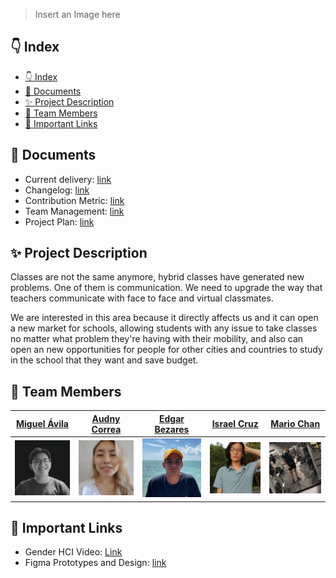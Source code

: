 > Insert an Image here

## 👇 Index

- [👇 Index](#-index)
- [📜 Documents](#-documents)
- [✨ Project Description](#-project-description)
- [👥 Team Members](#-team-members)
- [🔗 Important Links](#-important-links)

## 📜 Documents

- Current delivery: [link](docs/delivery.md)
- Changelog: [link](docs/changelog.md)
- Contribution Metric: [link](docs/contribution.md)
- Team Management: [link](docs/management.md)
- Project Plan: [link](docs/project.md)

## ✨ Project Description

Classes are not the same anymore,  hybrid classes have generated new problems. One of them is communication. We need to upgrade the way that teachers communicate with face to face and virtual classmates. 

We are interested in this area because it directly affects us and it can open a new market for schools, allowing students with any issue to take classes no matter what problem they're having with their mobility, and also can open an new opportunities for people for other cities and countries to study in the school that they want and save budget.

## 👥 Team Members

| [Miguel Ávila](https://github.com/migueravila) | [Audny Correa](https://github.com/Audny738) | [Edgar Bezares](https://github.com/edgarbezares) | [Israel Cruz](https://github.com/VanillaICe-jpg) | [Mario Chan](https://github.com/MarioJChanZurita) |
| ---------------------------------------------- | ------------------------------------------- | ------------------------------------------------ | ------------------------------------------------ | ------------------------------------------------- |
| <img src="assets/int1.png" >                   | <img src="assets/int2.png">                 | <img src="assets/int3.png">                      | <img src="assets/int4.png">                      | <img src="assets/int5.png">                       |

## 🔗 Important Links

- Gender HCI Video: [Link](https://www.youtube.com/watch?v=rfJKmPEEbW8)
- Figma Prototypes and Design: [link](https://www.figma.com/file/gaBNXWxGpDeeKRgYx9s2wp/Hybideo?node-id=0%3A1)